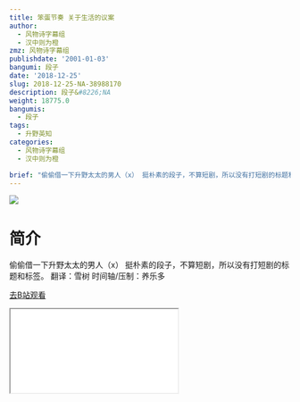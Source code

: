 ```yaml
---
title: 笨蛋节奏 关于生活的议案
author:
  - 风物诗字幕组
  - 汉中则为橙
zmz: 风物诗字幕组
publishdate: '2001-01-03'
bangumi: 段子
date: '2018-12-25'
slug: 2018-12-25-NA-38988170
description: 段子&#8226;NA
weight: 18775.0
bangumis:
  - 段子
tags:
  - 升野英知
categories:
  - 风物诗字幕组
  - 汉中则为橙

brief: "偷偷借一下升野太太的男人（x） 挺朴素的段子，不算短剧，所以没有打短剧的标题和标签。 翻译：雪树 时间轴/压制：养乐多"
---
```

![](https://i.imgur.com/GvG04MY.jpg)
# 简介  
偷偷借一下升野太太的男人（x）
挺朴素的段子，不算短剧，所以没有打短剧的标题和标签。
翻译：雪树 时间轴/压制：养乐多  

[去B站观看](https://www.bilibili.com/video/av38988170/)
<div class ="resp-container"><iframe class="testiframe" src="//player.bilibili.com/player.html?aid=38988170"", scrolling="no", allowfullscreen="true" > </iframe></div> 
